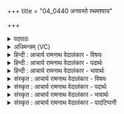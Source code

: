 +++
title = "04_0440 अनवस्ते रथमश्वाय"

+++
<details><summary>पदपाठः</summary>

अ꣡न꣢꣯वः। ते꣣। र꣡थ꣢꣯म्। अ꣡श्वा꣢꣯य। त꣣क्षुः। त्व꣡ष्टा꣢꣯। व꣡ज्र꣢꣯म्। पु꣣रुहूत। पुरु। हूत। द्युम꣡न्त꣢म्। ४४०।
</details>

<details><summary>अधिमन्त्रम् (VC)</summary>

- इन्द्रः
- त्रसदस्युः
- द्विपदा विराट् पङ्क्तिः
- पञ्चमः
- ऐन्द्रं काण्डम्
</details>

<details><summary>हिन्दी : आचार्य रामनाथ वेदालंकार - विषयः</summary>

अगले मन्त्र में इन्द्र के रथ और वज्र के रचे जाने का विषय है।
</details>

<details><summary>हिन्दी : आचार्य रामनाथ वेदालंकार - पदार्थः</summary>

पदार्थान्वय -  प्रथम—जीवात्मा के पक्ष में। हे (पुरुहूत) बहुतों से गुणकीर्तन किये गये जीवात्मन् ! (ते) तेरे लिए (अनवः) प्राण (अश्वाय) शीघ्रगमनार्थ (रथम्) शरीररूप रथ को (तक्षुः) रचते हैं, (त्वष्टा) जगत् का शिल्पी परमेश्वर (द्युमन्तम्) तेजोमय (वज्रम्) वाणी रूप वज्र को रचता है। उस यशोमय शरीर-रथ से जीवनयात्रा करता हुआ तू वाणीरूप वज्र से पाखण्डियों का खण्डन कर ॥ द्वितीय—राजा के पक्ष में। हे (पुरुहूत) बहुत-से प्रजाजनों द्वारा सत्कृत अखण्ड ऐश्वर्यवाले राजन् ! (ते) आपके लिए (अनवः) शिल्पी मनुष्य (अश्वाय) शीघ्रगमनार्थ (रथम्) यात्रा के तथा युद्ध के साधनभूत भूमि, जल और अन्तरिक्ष में चलनेवाले यान-समूह को (तक्षुः) रचें, (त्वष्टा) शस्त्रास्त्रों का निर्माता शिल्पी (द्युमन्तम्) चमचमाते हुए (वज्रम्) शस्त्रास्त्र-समूह को रचे। इसप्रकार रथ, शस्त्रास्त्र आदि युद्धसाधनों से युक्त होकर आप शत्रुओं को पराजित कर प्रजा को सुखी करें ॥४॥ इस मन्त्र में श्लेषालङ्कार है ॥४॥
</details>

<details><summary>हिन्दी : आचार्य रामनाथ वेदालंकार - भावार्थः</summary>

भावार्थ -  जैसे जीवात्मा शरीर-रथ पर स्थित होकर वाणीरूप वज्र से कुतर्कों को खण्डित करता हुआ सत्यपक्ष की रक्षा करता है, वैसे ही राजा भूयान, जलयान और अन्तरिक्षयान में बैठकर वज्र से शत्रुओं का उच्छेद कर राष्ट्र की रक्षा करे ॥४॥
</details>

<details><summary>संस्कृत : आचार्य रामनाथ वेदालंकार - विषयः</summary>

अथेन्द्रस्य रथवज्रतक्षणविषयमाह।
</details>

<details><summary>संस्कृत : आचार्य रामनाथ वेदालंकार - पदार्थः</summary>

पदार्थान्वय -  प्रथमः—जीवात्मपरः। हे (पुरुहूत) बहुभिः कीर्तितगुण जीवात्मन् ! (ते) तुभ्यम् (अनवः) प्राणाः। अन्यते प्राप्यते यैः साधनभूतैः ते अनवः प्राणाः। अन प्राणने, बाहुलकाद् औणादिकः उ प्रत्ययः। (अश्वाय२) आशुगमनाय (रथम्) देहरूपं यानम् (तक्षुः) तक्षन्ति, रचयन्ति। तक्षू तनूकरणे धातोर्लडर्थे लिट्। ततक्षुः इति प्राप्ते द्वित्वाभावश्छान्दसः। (त्वष्टा) जगच्छिल्पी परमेश्वरः (द्युमन्तम्) तेजोमयम् (वज्रम्) वाग्रूपम् आयुधम् तक्षति। वाग् घि वज्रः। ऐ० ब्रा० ४१। तेन यशोमयेन देहरथेन जीवनयात्रां निर्वहंस्त्वं वाग्वज्रेण पाखण्डिनो विखण्डय ॥४॥ अथ द्वितीयः—राजपरः। हे (पुरुहूत) बहुभिः प्रजाजनैः सत्कृत इन्द्र अखण्डैश्वर्य राजन् ! (ते) तुभ्यम् (अनवः) शिल्पिजनाः। अनवः इति मनुष्यनामसु पठितम्। निघं० २।३। (अश्वाय) सद्योगमनाय (रथम्) यात्रासाधनं, युद्धसाधनं च भूजलान्तरिक्षयानसमूहम् (तक्षुः) रचयन्तु। लोडर्थे लिट्। (त्वष्टा) शस्त्रास्त्रनिर्माता शिल्पी (द्युमन्तम्) दीप्तिमन्तम् (वज्रम्) शस्त्रास्त्रसमूहं तक्षतु रचयतु ॥ एवं रथशस्त्रास्त्रादिभिर्युद्धसाधनैर्युक्तस्त्वं शत्रून् पराजित्य प्रजां सुखय ॥४॥३ अत्र श्लेषालङ्कारः ॥४॥
</details>

<details><summary>संस्कृत : आचार्य रामनाथ वेदालंकार - भावार्थः</summary>

भावार्थ -  जीवात्मा यथा शरीररथमधिष्ठाय वाग्वज्रेण कुतर्कान् खण्डयन् सत्यपक्षं रक्षति, तथैव राजा भूजलान्तरिक्षयानान्यधिष्ठाय वज्रेण शत्रूनुच्छिद्य राष्ट्रं रक्षतु ॥४॥
</details>

<details><summary>संस्कृत : आचार्य रामनाथ वेदालंकार - पादटिप्पनी</summary>

टिप्पनी -   १. एतं चतुर्थं मन्त्रं पूर्वार्द्धं विधाय तृतीयं मन्त्रं चोत्तरार्धं कृत्वा ऋग्वेदस्य ५।३१।४ मन्त्रो निष्पद्यते, यत्र ‘तक्षुस्’ इत्यस्य स्थाने ‘तक्षन्’ इति पाठः। अवस्युरात्रेयः ऋषिः, त्रिष्टुप् छन्दः। २. अश्वाय वाहनाय—इति सा०। ३. हे पुरुहूत बहुभिः स्तुत राजन् ! (अनवः) मनुष्याः (ते) तव (अश्वाय) सद्योगमनाय (रथम् तक्षन्) रचयन्तु, (त्वष्टा) सर्वतो विद्यया प्रदीप्तः (द्युमन्तम् वज्रम्) शस्त्रास्त्रसमूहं निपातयति इति ऋ० ५।३१।४ भाष्ये—द०।
</details>